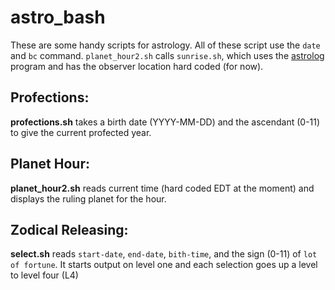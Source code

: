 # astro_bash
These are some handy scripts for astrology. All of these script use the `date` and `bc` command. `planet_hour2.sh` calls `sunrise.sh`, which uses the [astrolog](https://www.astrolog.org) program and has the observer location hard coded (for now).

## Profections:
**profections.sh** takes a birth date (YYYY-MM-DD) and the ascendant (0-11) to give the current profected year.

## Planet Hour:
**planet_hour2.sh** reads current time (hard coded EDT at the moment) and displays the ruling planet for the hour.

## Zodical Releasing:
**select.sh** reads `start-date`, `end-date`, `bith-time`, and the sign (0-11) of `lot of fortune`. It starts output on level one and each selection goes up a level to level four (L4)
